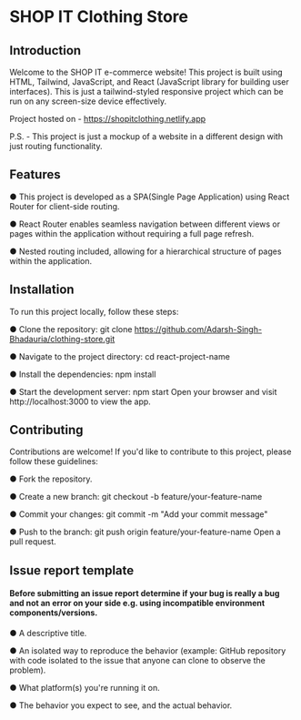 # SHOP IT Clothing Store

## Introduction

Welcome to the SHOP IT e-commerce website! This project is built using HTML, Tailwind, JavaScript, and React (JavaScript library for building user interfaces). This is just a tailwind-styled responsive project which can be run on any screen-size device effectively.

Project hosted on - https://shopitclothing.netlify.app

P.S. - This project is just a mockup of a website in a different design with just routing functionality.

## Features

● This project is developed as a SPA(Single Page Application) using React Router for client-side routing.

● React Router enables seamless navigation between different views or pages within the application without requiring a full page refresh. 

● Nested routing included, allowing for a hierarchical structure of pages within the application.

## Installation

To run this project locally, follow these steps:

● Clone the repository: git clone https://github.com/Adarsh-Singh-Bhadauria/clothing-store.git

● Navigate to the project directory: cd react-project-name

● Install the dependencies: npm install

● Start the development server: npm start
Open your browser and visit http://localhost:3000 to view the app.

## Contributing

Contributions are welcome! If you'd like to contribute to this project, please follow these guidelines:

● Fork the repository.

● Create a new branch: git checkout -b feature/your-feature-name

● Commit your changes: git commit -m "Add your commit message"

● Push to the branch: git push origin feature/your-feature-name
Open a pull request.

## Issue report template

#### Before submitting an issue report determine if your bug is really a bug and not an error on your side e.g. using incompatible environment components/versions.

● A descriptive title.

● An isolated way to reproduce the behavior (example: GitHub repository with code isolated to the issue that anyone can clone to observe the problem).

● What platform(s) you're running it on.

● The behavior you expect to see, and the actual behavior.

